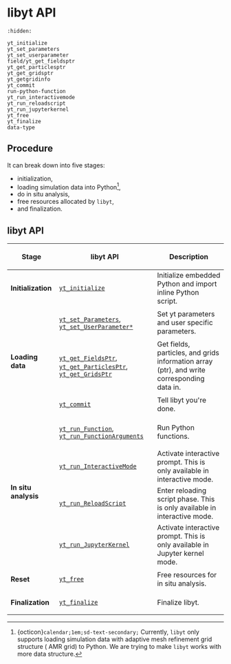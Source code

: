 # libyt API

```{toctree}
:hidden:

yt_initialize
yt_set_parameters
yt_set_userparameter
field/yt_get_fieldsptr
yt_get_particlesptr
yt_get_gridsptr
yt_getgridinfo
yt_commit
run-python-function
yt_run_interactivemode
yt_run_reloadscript
yt_run_jupyterkernel
yt_free
yt_finalize
data-type
```

## Procedure

It can break down into five stages:

- initialization,
- loading simulation data into Python[^1],
- do in situ analysis,
- free resources allocated by `libyt`,
- and finalization.

## libyt API

<div class="table-wrapper colwidths-auto docutils container">
<table class="docutils align-default">
  <thead>
    <tr class="row-odd"><th class="head"><p>Stage</p></th>
      <th class="head"><p>libyt API</p></th>
      <th class="head"><p>Description</p></th>
    </tr>
  </thead>
  <tbody>
    <tr>
      <td rowspan=1><strong>Initialization</strong></td>
      <td><p><a class="reference internal" href="yt_initialize.html#yt-initialize-initialize"><code class="docutils literal notranslate"><span class="pre">yt_initialize</span></code></a></p></td>
      <td>Initialize embedded Python and import inline Python script.</td>
    </tr>
    <tr>
      <td rowspan=3><strong>Loading data</strong></td>
      <td><p><a class="reference internal" href="yt_set_parameters.html#yt-set-parameters-set-yt-parameters"><code class="docutils literal notranslate"><span class="pre">yt_set_Parameters</span></code></a>, <a class="reference internal" href="yt_set_userparameter.html#yt-set-userparameter-set-other-parameters"><code class="docutils literal notranslate"><span class="pre">yt_set_UserParameter*</span></code></a></p></td>
      <td>Set yt parameters and user specific parameters.</td>
    </tr>
    <tr>
      <td><p><a class="reference internal" href="field/yt_get_fieldsptr.html#yt-get-fieldsptr-set-field-information"><code class="docutils literal notranslate"><span class="pre">yt_get_FieldsPtr</span></code></a>, <a class="reference internal" href="yt_get_particlesptr.html#yt-get-particlesptr-set-particle-information"><code class="docutils literal notranslate"><span class="pre">yt_get_ParticlesPtr</span></code></a>, <a class="reference internal" href="yt_get_gridsptr.html#yt-get-gridsptr-set-local-grids-information"><code class="docutils literal notranslate"><span class="pre">yt_get_GridsPtr</span></code></a></p></td>
      <td>Get fields, particles, and grids information array (ptr), and write corresponding data in.</td>
    </tr>
    <tr>
      <td><p><a class="reference internal" href="yt_commit.html#yt-commit-commit-your-settings"><code class="docutils literal notranslate"><span class="pre">yt_commit</span></code></a></p></td>
      <td>Tell libyt you're done.</td>
    </tr>
    <tr>
      <td rowspan=4><strong>In situ analysis</strong></td>
      <td><p><a class="reference internal" href="run-python-function.html#yt-run-function"><code class="docutils literal notranslate"><span class="pre">yt_run_Function</span></code></a>, <a class="reference internal" href="run-python-function.html#yt-run-functionarguments"><code class="docutils literal notranslate"><span class="pre">yt_run_FunctionArguments</span></code></a></p></td>
      <td>Run Python functions.</td>
    </tr>
    <tr>
      <td><p><a class="reference internal" href="yt_run_interactivemode.html#yt-run-interactivemode-activate-interactive-python-prompt"><code class="docutils literal notranslate"><span class="pre">yt_run_InteractiveMode</span></code></a></p></td>
      <td>Activate interactive prompt. This is only available in interactive mode.</td>
    </tr>
    <tr>
      <td><p><a class="reference internal" href="yt_run_reloadscript.html#yt-run-reloadscript-reload-script"><code class="docutils literal notranslate"><span class="pre">yt_run_ReloadScript</span></code></a></p></td>
      <td>Enter reloading script phase. This is only available in interactive mode.</td>
    </tr>
    <tr>
      <td><p><a class="reference internal" href="yt_run_jupyterkernel.html#yt-run-jupyterkernel-activate-jupyter-kernel"><code class="docutils literal notranslate"><span class="pre">yt_run_JupyterKernel</span></code></a></p></td>
      <td>Activate interactive prompt. This is only available in Jupyter kernel mode.</td>
    </tr>
    <tr>
      <td rowspan=1><strong>Reset</strong></td>
      <td><p><a class="reference internal" href="yt_free.html#yt-free-free-libyt-resource"><code class="docutils literal notranslate"><span class="pre">yt_free</span></code></a></p></td>
      <td>Free resources for in situ analysis.</td>
    </tr>
    <tr>
      <td rowspan=1><strong>Finalization</strong></td>
      <td><p><a class="reference internal" href="yt_finalize.html#yt-finalize-finalize"><code class="docutils literal notranslate"><span class="pre">yt_finalize</span></code></a></p></td>
      <td>Finalize libyt.</td>
    </tr>
  </tbody>
</table>
</div>


[^1]: {octicon}`calendar;1em;sd-text-secondary;` Currently, `libyt` only supports loading simulation data with adaptive mesh refinement grid structure (
AMR grid) to Python. We are trying to make `libyt` works with more data structure.

